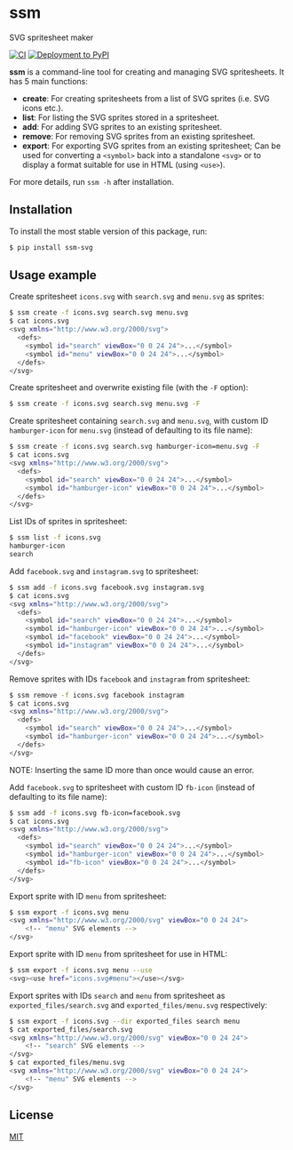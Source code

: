 # ssm

SVG spritesheet maker

[![CI](https://github.com/obeezzy/ssm/actions/workflows/main.yml/badge.svg)](https://github.com/obeezzy/ssm/actions/workflows/main.yml)
[![Deployment to PyPI](https://github.com/obeezzy/ssm/actions/workflows/deploy.yml/badge.svg?branch=v0.0.7)](https://github.com/obeezzy/ssm/actions/workflows/deploy.yml)

__ssm__ is a command-line tool for creating and managing SVG spritesheets. It has 5 main functions:

* __create__: For creating spritesheets from a list of SVG sprites (i.e. SVG icons etc.).
* __list__: For listing the SVG sprites stored in a spritesheet.
* __add__: For adding SVG sprites to an existing spritesheet.
* __remove__: For removing SVG sprites from an existing spritesheet.
* __export__: For exporting SVG sprites from an existing spritesheet; Can be used for converting a `<symbol>` back into a standalone `<svg>` or to display a format suitable for use in HTML (using `<use>`).

For more details, run `ssm -h` after installation.

## Installation

To install the most stable version of this package, run:
```bash
$ pip install ssm-svg
```

## Usage example

Create spritesheet `icons.svg` with `search.svg` and `menu.svg` as sprites:

```bash
$ ssm create -f icons.svg search.svg menu.svg
$ cat icons.svg
<svg xmlns="http://www.w3.org/2000/svg">
  <defs>
    <symbol id="search" viewBox="0 0 24 24">...</symbol>
    <symbol id="menu" viewBox="0 0 24 24">...</symbol>
  </defs>
</svg>
```

Create spritesheet and overwrite existing file (with the `-F` option):

```bash
$ ssm create -f icons.svg search.svg menu.svg -F
```

Create spritesheet containing `search.svg` and `menu.svg`, with custom ID `hamburger-icon` for `menu.svg` (instead of defaulting to its file name):

```bash
$ ssm create -f icons.svg search.svg hamburger-icon=menu.svg -F
$ cat icons.svg
<svg xmlns="http://www.w3.org/2000/svg">
  <defs>
    <symbol id="search" viewBox="0 0 24 24">...</symbol>
    <symbol id="hamburger-icon" viewBox="0 0 24 24">...</symbol>
  </defs>
</svg>
```

List IDs of sprites in spritesheet:

```bash
$ ssm list -f icons.svg
hamburger-icon
search
```

Add `facebook.svg` and `instagram.svg` to spritesheet:

```bash
$ ssm add -f icons.svg facebook.svg instagram.svg
$ cat icons.svg
<svg xmlns="http://www.w3.org/2000/svg">
  <defs>
    <symbol id="search" viewBox="0 0 24 24">...</symbol>
    <symbol id="hamburger-icon" viewBox="0 0 24 24">...</symbol>
    <symbol id="facebook" viewBox="0 0 24 24">...</symbol>
    <symbol id="instagram" viewBox="0 0 24 24">...</symbol>
  </defs>
</svg>
```

Remove sprites with IDs `facebook` and `instagram` from spritesheet:

```bash
$ ssm remove -f icons.svg facebook instagram
$ cat icons.svg
<svg xmlns="http://www.w3.org/2000/svg">
  <defs>
    <symbol id="search" viewBox="0 0 24 24">...</symbol>
    <symbol id="hamburger-icon" viewBox="0 0 24 24">...</symbol>
  </defs>
</svg>
```

NOTE: Inserting the same ID more than once would cause an error.

Add `facebook.svg` to spritesheet with custom ID `fb-icon` (instead of defaulting to its file name):

```bash
$ ssm add -f icons.svg fb-icon=facebook.svg
$ cat icons.svg
<svg xmlns="http://www.w3.org/2000/svg">
  <defs>
    <symbol id="search" viewBox="0 0 24 24">...</symbol>
    <symbol id="hamburger-icon" viewBox="0 0 24 24">...</symbol>
    <symbol id="fb-icon" viewBox="0 0 24 24">...</symbol>
  </defs>
</svg>
```

Export sprite with ID `menu` from spritesheet:

```bash
$ ssm export -f icons.svg menu
<svg xmlns="http://www.w3.org/2000/svg" viewBox="0 0 24 24">
    <!-- "menu" SVG elements -->
</svg>
```

Export sprite with ID `menu` from spritesheet for use in HTML:

```bash
$ ssm export -f icons.svg menu --use
<svg><use href="icons.svg#menu"></use></svg>
```

Export sprites with IDs `search` and `menu` from spritesheet as `exported_files/search.svg` and `exported_files/menu.svg` respectively:

```bash
$ ssm export -f icons.svg --dir exported_files search menu
$ cat exported_files/search.svg
<svg xmlns="http://www.w3.org/2000/svg" viewBox="0 0 24 24">
    <!-- "search" SVG elements -->
</svg>
$ cat exported_files/menu.svg
<svg xmlns="http://www.w3.org/2000/svg" viewBox="0 0 24 24">
    <!-- "menu" SVG elements -->
</svg>
```

## License

[MIT](https://choosealicense.com/licenses/mit/)

